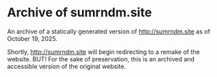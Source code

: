 # Archive of sumrndm.site

An archive of a statically generated version of http://sumrndm.site as of October 19, 2025.

Shortly, http://sumrndm.site will begin redirecting to a remake of the website. BUT! For the sake of preservation, this is an archived and accessible version of the original website.
